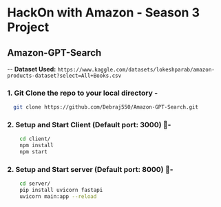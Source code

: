 # HackOn with Amazon - Season 3 Project

## Amazon-GPT-Search

-- **Dataset Used:** `https://www.kaggle.com/datasets/lokeshparab/amazon-products-dataset?select=All+Books.csv`

### 1. Git Clone the repo to your local directory -

```bash
  git clone https://github.com/Debraj550/Amazon-GPT-Search.git
```

### 2. Setup and Start Client (Default port: 3000) 🚀-

```bash
    cd client/
    npm install
    npm start
```

### 2. Setup and Start server (Default port: 8000) 🚀-

```bash
    cd server/
    pip install uvicorn fastapi
    uvicorn main:app --reload
```
